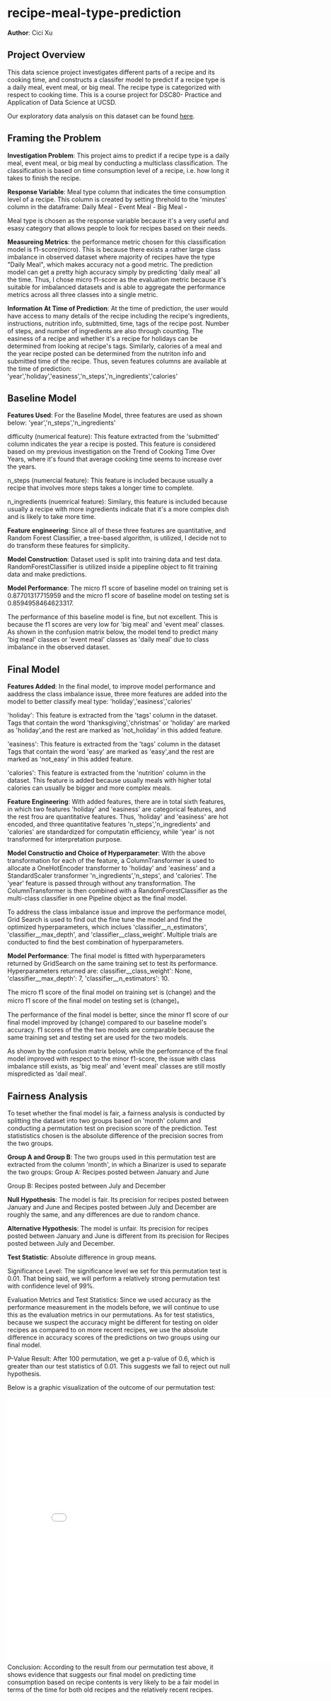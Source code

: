 # recipe-meal-type-prediction
**Author**: Cici Xu 

## Project Overview 
This data science project investigates different parts of a recipe and its cooking time, and constructs a classifer model to predict if a recipe type is a daily meal, event meal, or big meal. The recipe type is categorized with respect to cooking time.  This is a course project for DSC80- Practice and Application of Data Science at UCSD. 

Our exploratory data analysis on this dataset can be found [here](https://github.com/CiciAa777/recipe-dataset-investigation/tree/main).


## Framing the Problem 

**Investigation Problem**: This project aims to predict if a recipe type is a daily meal, event meal, or big meal by conducting a multiclass classification. The classification is based on time consumption level of a recipe, i.e. how long it takes to finish the recipe. 

**Response Variable**: Meal type column that indicates the time consumption level of a recipe. This column is created by setting threhold to the 'minutes' column in the dataframe: 
Daily Meal - 
Event Meal - 
Big Meal - 

Meal type is chosen as the response variable because it's a very useful and esasy category that allows people to look for recipes based on their needs. 

**Measureing Metrics**: the performance metric chosen for this classification model is f1-score(micro). This is because there exists a rather large class imbalance in observed dataset where majority of recipes have the type "Daily Meal", which makes accuracy not a good metric. The prediction model can get a pretty high accuracy simply by predicting 'daily meal' all the time. Thus, I chose micro f1-score as the evaluation metric because it's suitable for imbalanced datasets and is able to aggregate the performance metrics across all three classes into a single metric. 

**Information At Time of Prediction**: At the time of prediction, the user would have access to many details of the recipe including the recipe's ingredients, instructions, nutrition info, subtmitted, time, tags of the recipe post. 
	Number of steps, and number of ingredients are also through counting. The easiness of a recipe and whether it's a recipe for holidays can be determined from looking at recipe's tags. Similarly, calories of a meal and the year recipe posted can be determined from the nutriton info and submitted time of the recipe. Thus, seven features columns are available at the time of prediction: 'year','holiday','easiness','n_steps','n_ingredients','calories'


## Baseline Model 

**Features Used**: For the Baseline Model, three features are used as shown below:
'year','n_steps','n_ingredients'

difficulty (numerical feature): This feature extracted from the 'submitted' column indicates the year a recipe is posted. This feature is considered based on my previous investigation on the Trend of Cooking Time Over Years, where it's found that average cooking time seems to increase over the years. 

n_steps (numercial feature): This feature is included because usually a recipe that involves more steps takes a longer time to complete. 

n_ingredients (nuemrical feature): Similary, this feature is included because usually a recipe with more ingredients indicate that it's a more complex dish and is likely to take more time. 


**Feature engineering**: Since all of these three features are quantitative, and Random Forest Classifier, a tree-based algorithm, is utilized, I decide not to do transform these features for simplicity. 

**Model Construction**: Dataset used is split into training data and test data. RandomForestClassifier is utilized inside a pipepline object to fit training data and make predictions. 

**Model Performance**: The micro f1 score of baseline model on training set is 0.87701317715959 and the  micro f1 score of baseline model on testing set is 0.8594958464623317.

The performance of this baseline model is fine, but not excellent. This is because the f1 scores are very low for 'big meal' and 'event meal' classes. As shown in the confusion matrix below, the model tend to predict many 'big meal' classes or 'event meal' classes as 'daily meal' due to class imbalance in the observed dataset. 



## Final Model 
**Features Added**:
In the final model, to improve model performance and aaddress the class imbalance issue, three more features are added into the model to better classify meal type: 'holiday','easiness','calories'

'holiday': This feature is extracted from the 'tags' column in the dataset. Tags that contain the word 'thanksgiving','christmas' or 'holiday' are marked as 'holiday',and the rest are marked as 'not_holiday' in this added feature. 

'easiness': This feature is extracted from the 'tags' column in the dataset Tags that contain the word 'easy' are marked as 'easy',and the rest are marked as 'not_easy' in this added feature. 

'calories': This feature is extracted from the 'nutrition' column in the dataset. This feature is added because usually meals with higher total calories can usually be bigger and more complex meals. 

**Feature Engineering**: With added features, there are in total sixth features, in which two features 'holiday' and 'easiness' are categorical features, and the rest frou are quantitative features. Thus, 'holiday' and 'easiness' are hot encoded, and three quantitative features 'n_steps','n_ingredients' and 'calories' are standardized for computatin efficiency, while 'year' is not transformed for interpretation purpose. 


**Model Constructio and Choice of Hyperparameter**: With the above transformation for each of the feature, a ColumnTransformer is used to allocate a OneHotEncoder transformer to 'holiday' and 'easiness' and a StandardScaler transformer 'n_ingredients','n_steps', and 'calories'. The 'year' feature is passed through without any transformation. The ColumnTransformer is then combined with a RandomForestClassifier as the multi-class classifier in one Pipeline object as the final model.

To address the class imbalance issue and improve the performance model, Grid Search is used to find out the fine tune the model and find the optimized hyperparameters, which inclues 'classifier__n_estimators', 'classifier__max_depth', and 'classifier__class_weight'. Multiple trials are conducted to find the best combination of hyperparameters. 

**Model Performance**: The final model is fitted with hyperparameters returned by GridSearch on the same training set to test its performance. Hyperparameters returned are: 
classifier__class_weight': None, 'classifier__max_depth': 7, 'classifier__n_estimators': 10. 

 The micro f1 score of the final model on training set is (change) and the  micro f1 score of the final model on testing set is (change)。

The performance of the final model is better, since the minor f1 score of our final model improved by (change) compared to our baseline model's accuracy. f1 scores of the the two models are comparable because the same training set and testing set are used for the two models.

As shown by the confusion matrix below, while the perfomrance of the final model improved with respect to the minor f1-score, the issue with class imbalance still exists, as 'big meal' and 'event meal' classes are still mostly mispredicted as 'dail meal'. 


## Fairness Analysis 

To teset whether the final model is fair, a fairness analysis is conducted by splitting the dataset into two groups based on 'month' column and conducting a permutation test on precision score of the prediction. Test statististics chosen is the absolute difference of the precision socres from the two groups. 

**Group A and Group B**: The two groups used in this permutation test are  extracted from the column 'month', in which a Binarizer is used to separate the two groups: 
Group A: Recipes posted between January and June

Group B: Recipes posted between July and December

**Null Hypothesis**: The model is fair. Its precision for recipes posted between January and June and Recipes posted between July and December
are roughly the same, and any differences are due to random chance. 

**Alternative Hypothesis**: The model is unfair. Its precision for recipes posted between January and June is different from its precision for Recipes posted between July and December. 

**Test Statistic**: Absolute difference in group means.

Significance Level: The significance level we set for this permutation test is 0.01. That being said, we will perform a relatively strong permutation test with confidence level of 99%.

Evaluation Metrics and Test Statistics: Since we used accuracy as the performance measurement in the models before, we will continue to use this as the evaluation metrics in our permutations. As for test statistics, because we suspect the accuracy might be different for testing on older recipes as compared to on more recent recipes, we use the absolute difference in accuracy scores of the predictions on two groups using our final model.

P-Value Result: After 100 permutation, we get a p-value of 0.6, which is greater than our test statistics of 0.01. This suggests we fail to reject out null hypothesis.

Below is a graphic visualization of the outcome of our permutation test:

<iframe src="permutation_test_dist.html" width=800 height=600 frameBorder=0></iframe>
Conclusion: According to the result from our permutation test above, it shows evidence that suggests our final model on predicting time consumption based on recipe contents is very likely to be a fair model in terms of the time for both old recipes and the relatively recent recipes.
